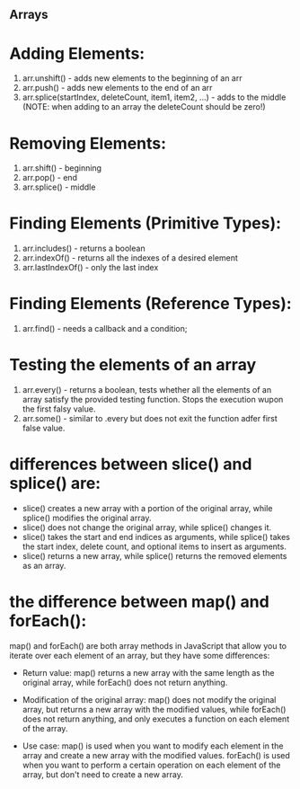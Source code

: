 ## Arrays

# Adding Elements:

1. arr.unshift() - adds new elements to the beginning of an arr
2. arr.push() - adds new elements to the end of an arr
3. arr.splice(startIndex, deleteCount, item1, item2, ...) - adds to the middle (NOTE: when adding to an array the deleteCount should be zero!)

# Removing Elements:

1. arr.shift() - beginning
2. arr.pop() - end
3. arr.splice() - middle

# Finding Elements (Primitive Types):

1. arr.includes() - returns a boolean
2. arr.indexOf() - returns all the indexes of a desired element
3. arr.lastIndexOf() - only the last index

# Finding Elements (Reference Types):

1. arr.find() - needs a callback and a condition; 

# Testing the elements of an array

1. arr.every() - returns a boolean, tests whether all the elements of an array satisfy the provided testing function. Stops the execution wupon the first falsy value. 
2. arr.some() - similar to .every but does not exit the function adfer first false value.


# differences between slice() and splice() are:
- slice() creates a new array with a portion of the original array, while splice() modifies the original array.
- slice() does not change the original array, while splice() changes it.
- slice() takes the start and end indices as arguments, while splice() takes the start index, delete count, and optional items to insert as arguments.
- slice() returns a new array, while splice() returns the removed elements as an array.

# the difference between map() and forEach():
map() and forEach() are both array methods in JavaScript that allow you to iterate over each element of an array, but they have some differences:

- Return value: map() returns a new array with the same length as the original array, while forEach() does not return anything.

- Modification of the original array: map() does not modify the original array, but returns a new array with the modified values, while forEach() does not return anything, and only executes a function on each element of the array.

- Use case: map() is used when you want to modify each element in the array and create a new array with the modified values. forEach() is used when you want to perform a certain operation on each element of the array, but don't need to create a new array.


